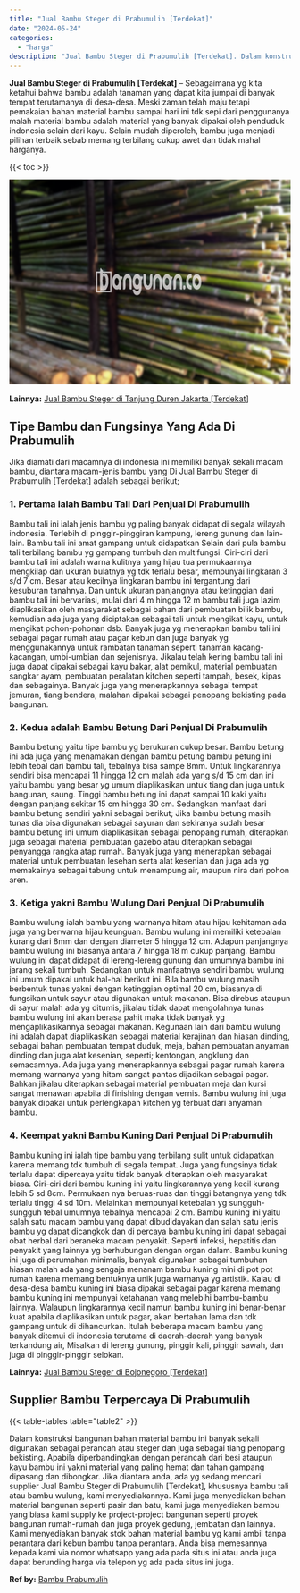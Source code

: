 ```yaml
---
title: "Jual Bambu Steger di Prabumulih [Terdekat]"
date: "2024-05-24"
categories: 
  - "harga"
description: "Jual Bambu Steger di Prabumulih [Terdekat]. Dalam konstruksi bangunan bahan material bambu ini banyak sekali digunakan sebagai perancah atau steger dan juga..."
---
```


**Jual Bambu Steger di Prabumulih \[Terdekat\]** – Sebagaimana yg kita ketahui bahwa bambu adalah tanaman yang dapat kita jumpai di banyak tempat terutamanya di desa-desa. Meski zaman telah maju tetapi pemakaian bahan material bambu sampai hari ini tdk sepi dari penggunanya malah material bambu adalah material yang banyak dipakai oleh penduduk indonesia selain dari kayu. Selain mudah diperoleh, bambu juga menjadi pilihan terbaik sebab memang terbilang cukup awet dan tidak mahal harganya.

{{< toc >}}

![Jual Bambu Steger di Prabumulih [Terdekat]](/images/jual-bambu-tali-02.png)

**Lainnya:** [Jual Bambu Steger di Tanjung Duren Jakarta \[Terdekat\]](https://bambu.bangunan.co/jual-bambu-steger-di-tanjung-duren-jakarta-terdekat/)

## Tipe Bambu dan Fungsinya Yang Ada Di Prabumulih

Jika diamati dari macamnya di indonesia ini memiliki banyak sekali macam bambu, diantara macam-jenis bambu yang Di Jual Bambu Steger di Prabumulih \[Terdekat\] adalah sebagai berikut;

### 1\. Pertama ialah Bambu Tali Dari Penjual Di Prabumulih

Bambu tali ini ialah jenis bambu yg paling banyak didapat di segala wilayah indonesia. Terlebih di pinggir-pinggiran kampung, lereng gunung dan lain-lain. Bambu tali ini amat gampang untuk didapatkan Selain dari pula bambu tali terbilang bambu yg gampang tumbuh dan multifungsi. Ciri-ciri dari bambu tali ini adalah warna kulitnya yang hijau tua permukaannya mengkilap dan ukuran bulatnya yg tdk terlalu besar, mempunyai lingkaran 3 s/d 7 cm. Besar atau kecilnya lingkaran bambu ini tergantung dari kesuburan tanahnya. Dan untuk ukuran panjangnya atau ketinggian dari bambu tali ini bervariasi, mulai dari 4 m hingga 12 m bambu tali juga lazim diaplikasikan oleh masyarakat sebagai bahan dari pembuatan bilik bambu, kemudian ada juga yang diciptakan sebagai tali untuk mengikat kayu, untuk mengikat pohon-pohonan dsb. Banyak juga yg menerapkan bambu tali ini sebagai pagar rumah atau pagar kebun dan juga banyak yg menggunakannya untuk rambatan tanaman seperti tanaman kacang-kacangan, umbi-umbian dan sejenisnya. Jikalau telah kering bambu tali ini juga dapat dipakai sebagai kayu bakar, alat pemikul, material pembuatan sangkar ayam, pembuatan peralatan kitchen seperti tampah, besek, kipas dan sebagainya. Banyak juga yang menerapkannya sebagai tempat jemuran, tiang bendera, malahan dipakai sebagai penopang bekisting pada bangunan.

### 2\. Kedua adalah Bambu Betung Dari Penjual Di Prabumulih

Bambu betung yaitu tipe bambu yg berukuran cukup besar. Bambu betung ini ada juga yang menamakan dengan bambu petung bambu petung ini lebih tebal dari bambu tali, tebalnya bisa sampe 8mm. Untuk lingkarannya sendiri bisa mencapai 11 hingga 12 cm malah ada yang s/d 15 cm dan ini yaitu bambu yang besar yg umum diaplikasikan untuk tiang dan juga untuk bangunan, saung. Tinggi bambu betung ini dapat sampai 10 kaki yaitu dengan panjang sekitar 15 cm hingga 30 cm. Sedangkan manfaat dari bambu betung sendiri yakni sebagai berikut; Jika bambu betung masih tunas dia bisa digunakan sebagai sayuran dan sekiranya sudah besar bambu betung ini umum diaplikasikan sebagai penopang rumah, diterapkan juga sebagai material pembuatan gazebo atau diterapkan sebagai penyangga rangka atap rumah. Banyak juga yang menerapkan sebagai material untuk pembuatan lesehan serta alat kesenian dan juga ada yg memakainya sebagai tabung untuk menampung air, maupun nira dari pohon aren.

### 3\. Ketiga yakni Bambu Wulung Dari Penjual Di Prabumulih

Bambu wulung ialah bambu yang warnanya hitam atau hijau kehitaman ada juga yang berwarna hijau keunguan. Bambu wulung ini memiliki ketebalan kurang dari 8mm dan dengan diameter 5 hingga 12 cm. Adapun panjangnya bambu wulung ini biasanya antara 7 hingga 18 m cukup panjang. Bambu wulung ini dapat didapat di lereng-lereng gunung dan umumnya bambu ini jarang sekali tumbuh. Sedangkan untuk manfaatnya sendiri bambu wulung ini umum dipakai untuk hal-hal berikut ini. Bila bambu wulung masih berbentuk tunas yakni dengan ketinggian optimal 20 cm, biasanya di fungsikan untuk sayur atau digunakan untuk makanan. Bisa direbus ataupun di sayur malah ada yg ditumis, jikalau tidak dapat mengolahnya tunas bambu wulung ini akan berasa pahit maka tidak banyak yg mengaplikasikannya sebagai makanan. Kegunaan lain dari bambu wulung ini adalah dapat diaplikasikan sebagai material kerajinan dan hiasan dinding, sebagai bahan pembuatan tempat duduk, meja, bahan pembuatan anyaman dinding dan juga alat kesenian, seperti; kentongan, angklung dan semacamnya. Ada juga yang menerapkannya sebagai pagar rumah karena memang warnanya yang hitam sangat pantas dijadikan sebagai pagar. Bahkan jikalau diterapkan sebagai material pembuatan meja dan kursi sangat menawan apabila di finishing dengan vernis. Bambu wulung ini juga banyak dipakai untuk perlengkapan kitchen yg terbuat dari anyaman bambu.

### 4\. Keempat yakni Bambu Kuning Dari Penjual Di Prabumulih

Bambu kuning ini ialah tipe bambu yang terbilang sulit untuk didapatkan karena memang tdk tumbuh di segala tempat. Juga yang fungsinya tidak terlalu dapat dipercaya yaitu tidak banyak diterapkan oleh masyarakat biasa. Ciri-ciri dari bambu kuning ini yaitu lingkarannya yang kecil kurang lebih 5 sd 8cm. Permukaan nya beruas-ruas dan tinggi batangnya yang tdk terlalu tinggi 4 sd 10m. Melainkan mempunyai ketebalan yg sungguh-sungguh tebal umumnya tebalnya mencapai 2 cm. Bambu kuning ini yaitu salah satu macam bambu yang dapat dibudidayakan dan salah satu jenis bambu yg dapat dicangkok dan di percaya bambu kuning ini dapat sebagai obat herbal dari beraneka macam penyakit. Seperti infeksi, hepatitis dan penyakit yang lainnya yg berhubungan dengan organ dalam. Bambu kuning ini juga di perumahan minimalis, banyak digunakan sebagai tumbuhan hiasan malah ada yang sengaja menanam bambu kuning mini di pot pot rumah karena memang bentuknya unik juga warnanya yg artistik. Kalau di desa-desa bambu kuning ini biasa dipakai sebagai pagar karena memang bambu kuning ini mempunyai ketahanan yang melebihi bambu-bambu lainnya. Walaupun lingkarannya kecil namun bambu kuning ini benar-benar kuat apabila diaplikasikan untuk pagar, akan bertahan lama dan tdk gampang untuk di dihancurkan. Itulah beberapa macam bambu yang banyak ditemui di indonesia terutama di daerah-daerah yang banyak terkandung air, Misalkan di lereng gunung, pinggir kali, pinggir sawah, dan juga di pinggir-pinggir selokan.

**Lainnya:** [Jual Bambu Steger di Bojonegoro \[Terdekat\]](https://bambu.bangunan.co/jual-bambu-steger-di-bojonegoro-terdekat/)

## Supplier Bambu Terpercaya Di Prabumulih

{{< table-tables table="table2" >}}

Dalam konstruksi bangunan bahan material bambu ini banyak sekali digunakan sebagai perancah atau steger dan juga sebagai tiang penopang bekisting. Apabila diperbandingkan dengan perancah dari besi ataupun kayu bambu ini yakni material yang paling hemat dan tahan gampang dipasang dan dibongkar. Jika diantara anda, ada yg sedang mencari supplier Jual Bambu Steger di Prabumulih \[Terdekat\], khususnya bambu tali atau bambu wulung, kami menyediakannya. Kami juga menyediakan bahan material bangunan seperti pasir dan batu, kami juga menyediakan bambu yang biasa kami supply ke project-project bangunan seperti proyek bangunan rumah-rumah dan juga proyek gedung, jembatan dan lainnya. Kami menyediakan banyak stok bahan material bambu yg kami ambil tanpa perantara dari kebun bambu tanpa perantara. Anda bisa memesannya kepada kami via nomor whatsapp yang ada pada situs ini atau anda juga dapat berunding harga via telepon yg ada pada situs ini juga.

**Ref by:** [Bambu Prabumulih](https://id.wikipedia.org/wiki/Bambu)
